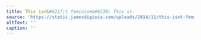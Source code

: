 ```yaml
---
title: This isn&#8217;t feminism&#8230; This is.
source: 'https://static.jamesdigioia.com/uploads/2014/11/this-isnt-feminism-this-is.jpg'
altText: ''
caption: ''
---
```



